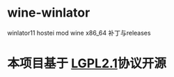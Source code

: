 # wine-winlator
winlator11 hostei mod wine  x86_64 补丁与releases

# 本项目基于 [LGPL2.1](https://www.gnu.org/licenses/old-licenses/lgpl-2.1.en.html)协议开源

